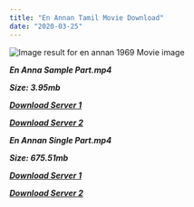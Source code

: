```yaml
---
title: "En Annan Tamil Movie Download"
date: "2020-03-25"
---
```


![Image result for en annan 1969 Movie image](https://upload.wikimedia.org/wikipedia/en/thumb/9/9e/En_Annan.jpg/220px-En_Annan.jpg)

**_En Anna Sample Part.mp4_**

**_Size: 3.95mb_**

**_[Download Server 1](http://b4.wetransfer.vip/files/{cda5df2c15b60541c0c08958a9aa30b512670539b38ddb53042c71b1d10bc2b4}20Actor{cda5df2c15b60541c0c08958a9aa30b512670539b38ddb53042c71b1d10bc2b4}20Hits{cda5df2c15b60541c0c08958a9aa30b512670539b38ddb53042c71b1d10bc2b4}20Collection/M.{cda5df2c15b60541c0c08958a9aa30b512670539b38ddb53042c71b1d10bc2b4}20G.{cda5df2c15b60541c0c08958a9aa30b512670539b38ddb53042c71b1d10bc2b4}20Ramachandran{cda5df2c15b60541c0c08958a9aa30b512670539b38ddb53042c71b1d10bc2b4}20(M.G.R){cda5df2c15b60541c0c08958a9aa30b512670539b38ddb53042c71b1d10bc2b4}20Movies{cda5df2c15b60541c0c08958a9aa30b512670539b38ddb53042c71b1d10bc2b4}20Collections/En{cda5df2c15b60541c0c08958a9aa30b512670539b38ddb53042c71b1d10bc2b4}20Annan{cda5df2c15b60541c0c08958a9aa30b512670539b38ddb53042c71b1d10bc2b4}20(1970)/En{cda5df2c15b60541c0c08958a9aa30b512670539b38ddb53042c71b1d10bc2b4}20Annan{cda5df2c15b60541c0c08958a9aa30b512670539b38ddb53042c71b1d10bc2b4}20(1970){cda5df2c15b60541c0c08958a9aa30b512670539b38ddb53042c71b1d10bc2b4}20Sample{cda5df2c15b60541c0c08958a9aa30b512670539b38ddb53042c71b1d10bc2b4}20HD.mp4)_**

**_[Download Server 2](http://b4.wetransfer.vip/files/{cda5df2c15b60541c0c08958a9aa30b512670539b38ddb53042c71b1d10bc2b4}20Actor{cda5df2c15b60541c0c08958a9aa30b512670539b38ddb53042c71b1d10bc2b4}20Hits{cda5df2c15b60541c0c08958a9aa30b512670539b38ddb53042c71b1d10bc2b4}20Collection/M.{cda5df2c15b60541c0c08958a9aa30b512670539b38ddb53042c71b1d10bc2b4}20G.{cda5df2c15b60541c0c08958a9aa30b512670539b38ddb53042c71b1d10bc2b4}20Ramachandran{cda5df2c15b60541c0c08958a9aa30b512670539b38ddb53042c71b1d10bc2b4}20(M.G.R){cda5df2c15b60541c0c08958a9aa30b512670539b38ddb53042c71b1d10bc2b4}20Movies{cda5df2c15b60541c0c08958a9aa30b512670539b38ddb53042c71b1d10bc2b4}20Collections/En{cda5df2c15b60541c0c08958a9aa30b512670539b38ddb53042c71b1d10bc2b4}20Annan{cda5df2c15b60541c0c08958a9aa30b512670539b38ddb53042c71b1d10bc2b4}20(1970)/En{cda5df2c15b60541c0c08958a9aa30b512670539b38ddb53042c71b1d10bc2b4}20Annan{cda5df2c15b60541c0c08958a9aa30b512670539b38ddb53042c71b1d10bc2b4}20(1970){cda5df2c15b60541c0c08958a9aa30b512670539b38ddb53042c71b1d10bc2b4}20Sample{cda5df2c15b60541c0c08958a9aa30b512670539b38ddb53042c71b1d10bc2b4}20HD.mp4)_**

**_En Annan Single Part.mp4_**

**_Size: 675.51mb_**

**_[Download Server 1](http://b4.wetransfer.vip/files/{cda5df2c15b60541c0c08958a9aa30b512670539b38ddb53042c71b1d10bc2b4}20Actor{cda5df2c15b60541c0c08958a9aa30b512670539b38ddb53042c71b1d10bc2b4}20Hits{cda5df2c15b60541c0c08958a9aa30b512670539b38ddb53042c71b1d10bc2b4}20Collection/M.{cda5df2c15b60541c0c08958a9aa30b512670539b38ddb53042c71b1d10bc2b4}20G.{cda5df2c15b60541c0c08958a9aa30b512670539b38ddb53042c71b1d10bc2b4}20Ramachandran{cda5df2c15b60541c0c08958a9aa30b512670539b38ddb53042c71b1d10bc2b4}20(M.G.R){cda5df2c15b60541c0c08958a9aa30b512670539b38ddb53042c71b1d10bc2b4}20Movies{cda5df2c15b60541c0c08958a9aa30b512670539b38ddb53042c71b1d10bc2b4}20Collections/En{cda5df2c15b60541c0c08958a9aa30b512670539b38ddb53042c71b1d10bc2b4}20Annan{cda5df2c15b60541c0c08958a9aa30b512670539b38ddb53042c71b1d10bc2b4}20(1970)/En{cda5df2c15b60541c0c08958a9aa30b512670539b38ddb53042c71b1d10bc2b4}20Annan{cda5df2c15b60541c0c08958a9aa30b512670539b38ddb53042c71b1d10bc2b4}20(1970){cda5df2c15b60541c0c08958a9aa30b512670539b38ddb53042c71b1d10bc2b4}20Single{cda5df2c15b60541c0c08958a9aa30b512670539b38ddb53042c71b1d10bc2b4}20Part{cda5df2c15b60541c0c08958a9aa30b512670539b38ddb53042c71b1d10bc2b4}20HD.mp4)_**

**_[Download Server 2](http://b4.wetransfer.vip/files/{cda5df2c15b60541c0c08958a9aa30b512670539b38ddb53042c71b1d10bc2b4}20Actor{cda5df2c15b60541c0c08958a9aa30b512670539b38ddb53042c71b1d10bc2b4}20Hits{cda5df2c15b60541c0c08958a9aa30b512670539b38ddb53042c71b1d10bc2b4}20Collection/M.{cda5df2c15b60541c0c08958a9aa30b512670539b38ddb53042c71b1d10bc2b4}20G.{cda5df2c15b60541c0c08958a9aa30b512670539b38ddb53042c71b1d10bc2b4}20Ramachandran{cda5df2c15b60541c0c08958a9aa30b512670539b38ddb53042c71b1d10bc2b4}20(M.G.R){cda5df2c15b60541c0c08958a9aa30b512670539b38ddb53042c71b1d10bc2b4}20Movies{cda5df2c15b60541c0c08958a9aa30b512670539b38ddb53042c71b1d10bc2b4}20Collections/En{cda5df2c15b60541c0c08958a9aa30b512670539b38ddb53042c71b1d10bc2b4}20Annan{cda5df2c15b60541c0c08958a9aa30b512670539b38ddb53042c71b1d10bc2b4}20(1970)/En{cda5df2c15b60541c0c08958a9aa30b512670539b38ddb53042c71b1d10bc2b4}20Annan{cda5df2c15b60541c0c08958a9aa30b512670539b38ddb53042c71b1d10bc2b4}20(1970){cda5df2c15b60541c0c08958a9aa30b512670539b38ddb53042c71b1d10bc2b4}20Single{cda5df2c15b60541c0c08958a9aa30b512670539b38ddb53042c71b1d10bc2b4}20Part{cda5df2c15b60541c0c08958a9aa30b512670539b38ddb53042c71b1d10bc2b4}20HD.mp4)_**
